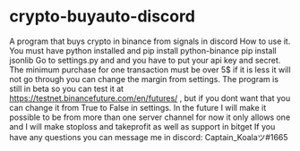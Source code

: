 # crypto-buyauto-discord
A program that buys crypto in binance from signals in discord
How to use it. You must have python installed and 
pip install python-binance 
pip install jsonlib 
Go to settings.py and and you have to put your api key and secret.
Тhe minimum purchase for one transaction must be over 5$ if it is less it will not go through you can change the margin from settings.
The program is still in beta so you can test it at https://testnet.binancefuture.com/en/futures/ , but if you dont want that you can change it from True to False in settings.
In the future I will make it possible to be from more than one server channel for now it only allows one and I will make stoploss and takeprofit as well as support in bitget
If you have any questions you can message me in discord: Captain_Koalaツ#1665
